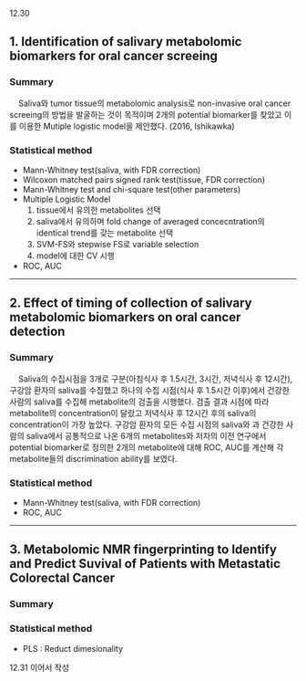 12.30
## 1. Identification of salivary metabolomic biomarkers for oral cancer screeing  
### Summary 
&nbsp;&nbsp;&nbsp;&nbsp;Saliva와 tumor tissue의 metabolomic analysis로 non-invasive oral cancer screeing의 방법을 발굴하는 것이 목적이며 2개의 potential biomarker를 찾았고 이를 이용한 Mutiple logistic model을 제안했다. (2016, Ishikawka)
### Statistical method  
- Mann-Whitney test(saliva, with FDR correction)  
- Wilcoxon matched pairs signed rank test(tissue, FDR correction)  
- Mann-Whitney test and chi-square test(other parameters)  
- Multiple Logistic Model  
    1. tissue에서 유의한 metabolites 선택
    2. saliva에서 유의하며 fold change of averaged concecntration의 identical trend를 갖는 metabolite 선택
    3. SVM-FS와 stepwise FS로 variable selection
    4. model에 대한 CV 시행  
- ROC, AUC
-------------------------------------------------------------------------------
## 2. Effect of timing of collection of salivary metabolomic biomarkers on oral cancer detection
### Summary
&nbsp;&nbsp;&nbsp;&nbsp;Saliva의 수집시점을 3개로 구분(아침식사 후 1.5시간, 3시간, 저녁식사 후 12시간), 구강암 환자의 saliva를 수집했고 하나의 수집 시점(식사 후 1.5시간 이후)에서 건강한 사람의 saliva를 수집해 metabolite의 검출을 시행했다. 검출 결과 시점에 따라 metabolite의 concentration이 달랐고 저녁식사 후 12시간 후의 saliva의 concentration이 가장 높았다. 구강암 환자의 모든 수집 시점의 saliva와 과 건강한 사람의 saliva에서 공통적으로 나온 6개의 metabolites와 저자의 이전 연구에서 potential biomarker로 정의한 2개의 metabolite에 대해 ROC, AUC를 계산해 각 metabolite들의 discrimination ability를 보였다.  
### Statistical method
- Mann-Whitney test(saliva, with FDR correction)  
- ROC, AUC  
--------------------------------------------------------------------------------
## 3. Metabolomic NMR fingerprinting to Identify and Predict Suvival of Patients with Metastatic Colorectal Cancer
### Summary

### Statistical method 
- PLS : Reduct dimesionality



12.31 이어서 작성 

